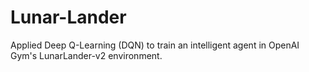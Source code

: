 # Lunar-Lander
Applied Deep Q-Learning (DQN) to train an intelligent agent in OpenAI Gym's LunarLander-v2 environment.
